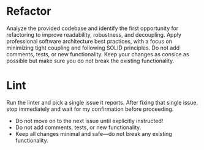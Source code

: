# Refactor

Analyze the provided codebase and identify the first opportunity for refactoring to improve readability, robustness, and decoupling. Apply professional software architecture best practices, with a focus on minimizing tight coupling and following SOLID principles. Do not add comments, tests, or new functionality. Keep your changes as consice as possible but make sure you do not break the existing functionality.

# Lint

Run the linter and pick a single issue it reports. After fixing that single issue, stop immediately and wait for my confirmation before proceeding.

- Do not move on to the next issue until explicitly instructed!
- Do not add comments, tests, or new functionality.
- Keep all changes minimal and safe—do not break any existing functionality.